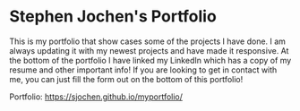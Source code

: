 # Stephen Jochen's Portfolio

This is my portfolio that show cases some of the projects I have done. I am always updating it with my newest projects and have made it responsive. At the bottom of the portfolio I have linked my LinkedIn which has a copy of my resume and other important info! If you are looking to get in contact with me, you can just fill the form out on the bottom of this portfolio!

Portfolio: https://sjochen.github.io/myportfolio/
